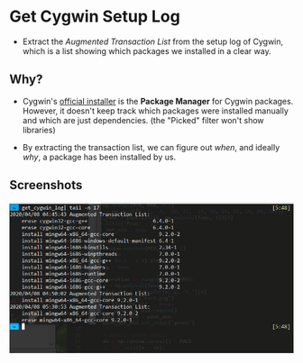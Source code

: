 # Get Cygwin Setup Log

- Extract the *Augmented Transaction List* from the setup log of Cygwin, which is a list showing which packages we installed in a clear way.

## Why?

- Cygwin's [official installer](https://cygwin.com/install.html) is the **Package Manager** for Cygwin packages. However, it doesn't keep track which packages were installed manually and which are just dependencies. (the "Picked" filter won't show libraries)

- By extracting the transaction list, we can figure out *when*, and ideally *why*, a package has been installed by us.


## Screenshots

<img src="scnshot.png" width="700">
